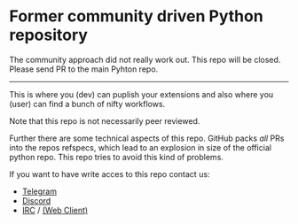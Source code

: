 # Former community driven Python repository

The community approach did not really work out. This repo will be closed. Please send PR to the main Pyhton repo.

---

This is where you (dev) can puplish your extensions and also where you (user) can find a bunch of nifty workflows.

Note that this repo is not necessarily peer reviewed.

Further there are some technical aspects of this repo. GitHub packs _all_ PRs into the repos refspecs, which lead to an explosion in size of the official python repo. This repo tries to avoid this kind of problems. 

If you want to have write acces to this repo contact us:
- [Telegram](https://telegram.me/albert_launcher_community)
- [Discord](https://discord.gg/enGMWUG)
- [IRC](irc://irc.freenode.net/albertlauncher) / [(Web Client)](http://webchat.freenode.net?channels=%23albertlauncher)
